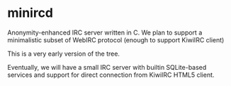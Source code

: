 # minircd
Anonymity-enhanced IRC server written in C. We plan to support a minimalistic subset of WebIRC protocol (enough to support KiwiIRC client)

This is a very early version of the tree.

Eventually, we will have a small IRC server with builtin
SQLite-based services and support for direct connection from
KiwiIRC HTML5 client.
